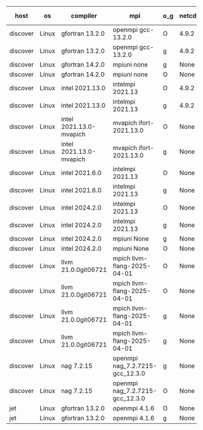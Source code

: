 

| host     | os       | compiler                              | mpi                      | o_g        | netcdf        | build       | u_pass          | u_fail          | s_pass            | s_fail            | e_pass             | e_fail             | nuopc_pass       | nuopc_fail       | artifacts link          |
|----------|----------|---------------------------------------|--------------------------|------------|---------------|-------------|-----------------|-----------------|-------------------|-------------------|--------------------|--------------------|------------------|------------------|-------------------------|
| discover | Linux | gfortran 13.2.0 | openmpi gcc-13.2.0  | O | 4.9.2  | PASS | None | None | None | None | None | None | None | None | <a href="https://github.com/esmf-org/esmf-test-artifacts/tree/07870c2676606e21bf558790cf661ec94d3dbc74/develop/gfortran/13.2.0/O/openmpi/gcc-13.2.0" target="_blank">07870c2</a> | 
| discover | Linux | gfortran 13.2.0 | openmpi gcc-13.2.0  | g | 4.9.2  | PASS | None | None | None | None | None | None | None | None | <a href="https://github.com/esmf-org/esmf-test-artifacts/tree/389d4f3945de2d785f062380390766e63700cc6c/develop/gfortran/13.2.0/g/openmpi/gcc-13.2.0" target="_blank">389d4f3</a> | 
| discover | Linux | gfortran 14.2.0 | mpiuni none  | g | None  | PASS | None | None | None | None | None | None | None | None | <a href="https://github.com/esmf-org/esmf-test-artifacts/tree/52f718b9a02bd76265cb5ff4ec93ae72a16824a0/develop/gfortran/14.2.0/g/mpiuni/none" target="_blank">52f718b</a> | 
| discover | Linux | gfortran 14.2.0 | mpiuni none  | O | None  | PASS | None | None | None | None | None | None | None | None | <a href="https://github.com/esmf-org/esmf-test-artifacts/tree/f6804afb914dee6f44270507cd05c900c656ed1a/develop/gfortran/14.2.0/O/mpiuni/none" target="_blank">f6804af</a> | 
| discover | Linux | intel 2021.13.0 | intelmpi 2021.13  | O | 4.9.2  | PASS | None | None | None | None | None | None | None | None | <a href="https://github.com/esmf-org/esmf-test-artifacts/tree/b0baa5cfd0682dd87869fb8b4fa21d0dcabc51bf/develop/intel/2021.13.0/O/intelmpi/2021.13" target="_blank">b0baa5c</a> | 
| discover | Linux | intel 2021.13.0 | intelmpi 2021.13  | g | 4.9.2  | PASS | None | None | None | None | None | None | None | None | <a href="https://github.com/esmf-org/esmf-test-artifacts/tree/dd5ad2947ae3a8a1af6476fc98fa66b7abe44889/develop/intel/2021.13.0/g/intelmpi/2021.13" target="_blank">dd5ad29</a> | 
| discover | Linux | intel 2021.13.0-mvapich | mvapich ifort-2021.13.0  | O | None  | PASS | None | None | None | None | None | None | None | None | <a href="https://github.com/esmf-org/esmf-test-artifacts/tree/88d09850b8c80dca5f9c3819f514591c5e4bd0f5/develop/intel/2021.13.0-mvapich/O/mvapich/ifort-2021.13.0" target="_blank">88d0985</a> | 
| discover | Linux | intel 2021.13.0-mvapich | mvapich ifort-2021.13.0  | g | None  | PASS | None | None | None | None | None | None | None | None | <a href="https://github.com/esmf-org/esmf-test-artifacts/tree/2c948ab7f5e20fe0d333e5587b58303ddc672bb0/develop/intel/2021.13.0-mvapich/g/mvapich/ifort-2021.13.0" target="_blank">2c948ab</a> | 
| discover | Linux | intel 2021.6.0 | intelmpi 2021.13  | O | None  | PASS | None | None | None | None | None | None | None | None | <a href="https://github.com/esmf-org/esmf-test-artifacts/tree/86db29587daebb12bec4b9a0686b2120318fce69/develop/intel/2021.6.0/O/intelmpi/2021.13" target="_blank">86db295</a> | 
| discover | Linux | intel 2021.6.0 | intelmpi 2021.13  | g | None  | PASS | None | None | None | None | None | None | None | None | <a href="https://github.com/esmf-org/esmf-test-artifacts/tree/4f1cb95ff79df8295419c654d048e04bb6e7f5eb/develop/intel/2021.6.0/g/intelmpi/2021.13" target="_blank">4f1cb95</a> | 
| discover | Linux | intel 2024.2.0 | intelmpi 2021.13  | O | None  | PASS | None | None | None | None | None | None | None | None | <a href="https://github.com/esmf-org/esmf-test-artifacts/tree/0ab51097f332e8ad878c9d12d0b610791e7947a6/develop/intel/2024.2.0/O/intelmpi/2021.13" target="_blank">0ab5109</a> | 
| discover | Linux | intel 2024.2.0 | intelmpi 2021.13  | g | None  | PASS | None | None | None | None | None | None | None | None | <a href="https://github.com/esmf-org/esmf-test-artifacts/tree/50fd7a5db2a57a2ac4946845c6a7d37a546946d8/develop/intel/2024.2.0/g/intelmpi/2021.13" target="_blank">50fd7a5</a> | 
| discover | Linux | intel 2024.2.0 | mpiuni None  | g | None  | PASS | None | None | None | None | None | None | None | None | <a href="https://github.com/esmf-org/esmf-test-artifacts/tree/5e6c191ec1c80c5853fc30947340f76b29611b3e/develop/intel/2024.2.0/g/mpiuni/None" target="_blank">5e6c191</a> | 
| discover | Linux | intel 2024.2.0 | mpiuni None  | O | None  | PASS | None | None | None | None | None | None | None | None | <a href="https://github.com/esmf-org/esmf-test-artifacts/tree/3e980d923b5c559d77d83dbacc148899c3841f5b/develop/intel/2024.2.0/O/mpiuni/None" target="_blank">3e980d9</a> | 
| discover | Linux | llvm 21.0.0git06721 | mpich llvm-flang-2025-04-01  | O | None  | FAIL | None | None | None | None | None | None | None | None | <a href="https://github.com/esmf-org/esmf-test-artifacts/tree/3c0330cf82f2559caa681514bd0df5d2d658e58f/develop/llvm/21.0.0git06721/O/mpich/llvm-flang-2025-04-01" target="_blank">3c0330c</a> | 
| discover | Linux | llvm 21.0.0git06721 | mpich llvm-flang-2025-04-01  | O | None  | FAIL | None | None | None | None | None | None | None | None | <a href="https://github.com/esmf-org/esmf-test-artifacts/tree/276233f97718a7f9eb5cae7ebbc7693a0fc1a533/develop/llvm/21.0.0git06721/O/mpich/llvm-flang-2025-04-01" target="_blank">276233f</a> | 
| discover | Linux | llvm 21.0.0git06721 | mpich llvm-flang-2025-04-01  | g | None  | FAIL | None | None | None | None | None | None | None | None | <a href="https://github.com/esmf-org/esmf-test-artifacts/tree/ad28e9b0bb2504b92a94e1183c221cab728826d7/develop/llvm/21.0.0git06721/g/mpich/llvm-flang-2025-04-01" target="_blank">ad28e9b</a> | 
| discover | Linux | llvm 21.0.0git06721 | mpich llvm-flang-2025-04-01  | g | None  | FAIL | None | None | None | None | None | None | None | None | <a href="https://github.com/esmf-org/esmf-test-artifacts/tree/04eb7f7205fdf70c312bad1a5d56e172aab7e956/develop/llvm/21.0.0git06721/g/mpich/llvm-flang-2025-04-01" target="_blank">04eb7f7</a> | 
| discover | Linux | nag 7.2.15 | openmpi nag_7.2.7215-gcc_12.3.0  | g | None  | PASS | None | None | None | None | None | None | None | None | <a href="https://github.com/esmf-org/esmf-test-artifacts/tree/2c7451dc01bb545994f6d73dd7edad5ff2564ebc/develop/nag/7.2.15/g/openmpi/nag_7.2.7215-gcc_12.3.0" target="_blank">2c7451d</a> | 
| discover | Linux | nag 7.2.15 | openmpi nag_7.2.7215-gcc_12.3.0  | O | None  | PASS | None | None | None | None | None | None | None | None | <a href="https://github.com/esmf-org/esmf-test-artifacts/tree/241aaa256ddbcbd9ec880960139734f80f608bea/develop/nag/7.2.15/O/openmpi/nag_7.2.7215-gcc_12.3.0" target="_blank">241aaa2</a> | 
| jet | Linux | gfortran 13.2.0 | openmpi 4.1.6  | O | None  | PASS | 14204 | 0 | 51 | 0 | 80 | 0 | 57 | 0 | <a href="https://github.com/esmf-org/esmf-test-artifacts/tree/aa2885c6f2747eb2eadeb74d169f5540134894e8/develop/gfortran/13.2.0/O/openmpi/4.1.6" target="_blank">aa2885c</a> | 
| jet | Linux | gfortran 13.2.0 | openmpi 4.1.6  | g | None  | PASS | 14204 | 0 | 51 | 0 | 80 | 0 | 57 | 0 | <a href="https://github.com/esmf-org/esmf-test-artifacts/tree/c53129dab28e2b8e956d47a820fb3ff2997b73ea/develop/gfortran/13.2.0/g/openmpi/4.1.6" target="_blank">c53129d</a> | 
